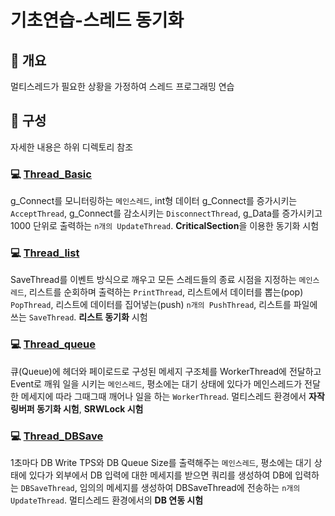 # 기초연습-스레드 동기화
## 📢 개요
 멀티스레드가 필요한 상황을 가정하여 스레드 프로그래밍 연습
  
## 📑 구성
  자세한 내용은 하위 디렉토리 참조

### 💻 [Thread_Basic](https://github.com/kbm0996/-CppBasic-ThreadBasic/blob/master/Thread_Basic/1%20Thread_Basic/main.cpp)
 g_Connect를 모니터링하는 `메인스레드`, int형 데이터 g_Connect를 증가시키는 `AcceptThread`, g_Connect를 감소시키는 `DisconnectThread`, g_Data를 증가시키고 1000 단위로 출력하는 `n개의 UpdateThread`. **CriticalSection**을 이용한 동기화 시험

  
### 💻 [Thread_list](https://github.com/kbm0996/-CppBasic-ThreadBasic/tree/master/Thread_list)
 SaveThread를 이벤트 방식으로 깨우고 모든 스레드들의 종료 시점을 지정하는 `메인스레드`, 리스트를 순회하며 출력하는 `PrintThread`, 리스트에서 데이터를 뽑는(pop) `PopThread`, 리스트에 데이터를 집어넣는(push) `n개의 PushThread`, 리스트를 파일에 쓰는 `SaveThread`. **리스트 동기화** 시험


### 💻 [Thread_queue](https://github.com/kbm0996/-CppBasic-ThreadBasic/tree/master/Thread_queue)
 큐(Queue)에 헤더와 페이로드로 구성된 메세지 구조체를 WorkerThread에 전달하고 Event로 깨워 일을 시키는 `메인스레드`, 평소에는 대기 상태에 있다가 메인스레드가 전달한 메세지에 따라 그때그때 깨어나 일을 하는 `WorkerThread`. 멀티스레드 환경에서 **자작 링버퍼 동기화 시험**, **SRWLock 시험**
 
  
### 💻 [Thread_DBSave](https://github.com/kbm0996/-CppBasic-ThreadBasic/tree/master/Thread_DBSave)
 1초마다 DB Write TPS와 DB Queue Size를 출력해주는 `메인스레드`, 평소에는 대기 상태에 있다가 외부에서 DB 입력에 대한 메세지를 받으면 쿼리를 생성하여 DB에 입력하는 `DBSaveThread`, 임의의 메세지를 생성하여 DBSaveThread에 전송하는 `n개의 UpdateThread`. 멀티스레드 환경에서의 **DB 연동 시험**
